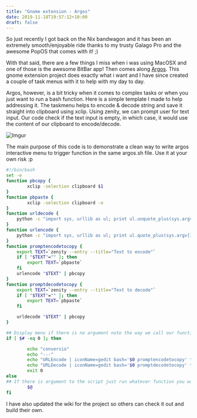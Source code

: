 ```yaml
---
title: "Gnome extension - Argos"
date: 2019-11-18T19:57:12+10:00
draft: false
---
```


So just recently I got back on the Nix bandwagon and it has been an extremely smooth/enjoyable ride thanks to my trusty Galago Pro and the awesome PopOS that comes with it! ;)

With that said, there are a few things I miss when i was using MacOSX and one of those is the awesome BitBar app! Then comes along [Argos](https://github.com/p-e-w/argos). This gnome extension project does exactly what i want and I have since created a couple of task menus with it to help with my day to day.

Argos, however, is a bit tricky when it comes to complex tasks or when you just want to run a bash function.  Here is a simple template I made to help addressing it. The taskmenu helps to encode & decode string and save it straight into clipboard using xclip. Using zenity, we can prompt user for text input. Our code check if the text input is empty, in which case, it would use the content of our clipboard to encode/decode.

![Imgur](https://i.imgur.com/F6dlOFG.png)

The main purpose of this code is to demonstrate a clean way to write argos interactive menu to trigger function in the same argos.sh file. Use it at your own risk :p

```bash
#!/bin/bash
set -e
function pbcopy {
        xclip -selection clipboard $1
}
function pbpaste {
        xclip -selection clipboard -o
}
function urldecode {
    python -c "import sys, urllib as ul; print ul.unquote_plus(sys.argv[1])" "$1"
}
function urlencode {
    python -c "import sys, urllib as ul; print ul.quote_plus(sys.argv[1])" "$1"
}
function promptencodetocopy {
    export TEXT=`zenity --entry --title="Text to encode"`
    if [ "$TEXT"="" ]; then
        export TEXT=`pbpaste`
    fi
    urlencode "$TEXT" | pbcopy
}
function promptdecodetocopy {
    export TEXT=`zenity --entry --title="Text to decode"`
    if [ "$TEXT"="" ]; then
        export TEXT=`pbpaste`
    fi

    urldecode "$TEXT" | pbcopy
}

## Display menu if there is no argument note the way we call our function is to call this very script ($0) with name of the function.
if [ $# -eq 0 ]; then

        echo "conversio"
        echo "---"
        echo "URLEncode | iconName=gedit bash='$0 promptencodetocopy' terminal=false"
        echo "URLDecode | iconName=gedit bash='$0 promptdecodetocopy' terminal=false"
        exit 0
else
## If there is argument to the script just run whatever function you want to call and all its arguments.
        $@
fi

```

I have also updated the wiki for the project so others can check it out and build their own.